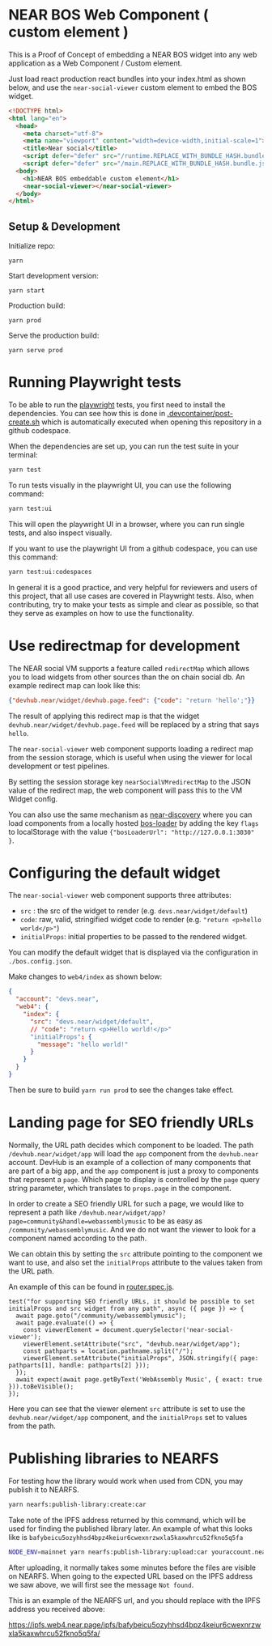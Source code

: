 # NEAR BOS Web Component ( custom element )

This is a Proof of Concept of embedding a NEAR BOS widget into any web application as a Web Component / Custom element.

Just load react production react bundles into your index.html as shown below, and use the `near-social-viewer` custom element to embed the BOS widget.

```html
<!DOCTYPE html>
<html lang="en">
  <head>
    <meta charset="utf-8">
    <meta name="viewport" content="width=device-width,initial-scale=1">
    <title>Near social</title>
    <script defer="defer" src="/runtime.REPLACE_WITH_BUNDLE_HASH.bundle.js"></script>
    <script defer="defer" src="/main.REPLACE_WITH_BUNDLE_HASH.bundle.js"></script></head>
  <body>
    <h1>NEAR BOS embeddable custom element</h1>
    <near-social-viewer></near-social-viewer>
  </body>
</html>
```


## Setup & Development

Initialize repo:
```
yarn
```

Start development version:
```
yarn start
```

Production build:

```
yarn prod
```

Serve the production build:

```
yarn serve prod
```

# Running Playwright tests

To be able to run the [playwright](https://playwright.dev) tests, you first need to install the dependencies. You can see how this is done in [.devcontainer/post-create.sh](./.devcontainer/post-create.sh) which is automatically executed when opening this repository in a github codespace.

When the dependencies are set up, you can run the test suite in your terminal:

```bash
yarn test
```

To run tests visually in the playwright UI, you can use the following command:

```bash
yarn test:ui
```

This will open the playwright UI in a browser, where you can run single tests, and also inspect visually.

If you want to use the playwright UI from a github codespace, you can use this command:

```bash
yarn test:ui:codespaces
```

In general it is a good practice, and very helpful for reviewers and users of this project, that all use cases are covered in Playwright tests. Also, when contributing, try to make your tests as simple and clear as possible, so that they serve as examples on how to use the functionality.

# Use redirectmap for development

The NEAR social VM supports a feature called `redirectMap` which allows you to load widgets from other sources than the on chain social db. An example redirect map can look like this:

```json
{"devhub.near/widget/devhub.page.feed": {"code": "return 'hello';"}}
```

The result of applying this redirect map is that the widget `devhub.near/widget/devhub.page.feed` will be replaced by a string that says `hello`.

The `near-social-viewer` web component supports loading a redirect map from the session storage, which is useful when using the viewer for local development or test pipelines.

By setting the session storage key `nearSocialVMredirectMap` to the JSON value of the redirect map, the web component will pass this to the VM Widget config.

You can also use the same mechanism as [near-discovery](https://github.com/near/near-discovery/) where you can load components from a locally hosted [bos-loader](https://github.com/near/bos-loader) by adding the key `flags` to localStorage with the value `{"bosLoaderUrl": "http://127.0.0.1:3030" }`.


# Configuring the default widget

The `near-social-viewer` web component supports three attributes:

* `src` : the src of the widget to render (e.g. `devs.near/widget/default`)
* `code`: raw, valid, stringified widget code to render (e.g. `"return <p>hello world</p>"`)
* `initialProps`: initial properties to be passed to the rendered widget.

You can modify the default widget that is displayed via the configuration in `./bos.config.json`.

Make changes to `web4/index` as shown below:

```json
{
  "account": "devs.near",
  "web4": {
    "index": {
      "src": "devs.near/widget/default",
      // "code": "return <p>Hello world!</p>"
      "initialProps": {
        "message": "hello world!"
      }
    }
  }
}
```

Then be sure to build `yarn run prod` to see the changes take effect.

# Landing page for SEO friendly URLs

Normally, the URL path decides which component to be loaded. The path `/devhub.near/widget/app` will load the `app` component from the `devhub.near` account. DevHub is an example of a collection of many components that are part of a big app, and the `app` component is just a proxy to components that represent a `page`. Which page to display is controlled by the `page` query string parameter, which translates to `props.page` in the component.

In order to create a SEO friendly URL for such a page, we would like to represent a path like `/devhub.near/widget/app?page=community&handle=webassemblymusic` to be as easy as `/community/webassemblymusic`. And we do not want the viewer to look for a component named according to the path.

We can obtain this by setting the `src` attribute pointing to the component we want to use, and also set the `initialProps` attribute to the values taken from the URL path.

An example of this can be found in [router.spec.js](./playwright-tests/tests/router.spec.js).

```
test("for supporting SEO friendly URLs, it should be possible to set initialProps and src widget from any path", async ({ page }) => {
  await page.goto("/community/webassemblymusic");
  await page.evaluate(() => {
    const viewerElement = document.querySelector('near-social-viewer');
    viewerElement.setAttribute("src", "devhub.near/widget/app");
    const pathparts = location.pathname.split("/");
    viewerElement.setAttribute("initialProps", JSON.stringify({ page: pathparts[1], handle: pathparts[2] }));
  });
  await expect(await page.getByText('WebAssembly Music', { exact: true })).toBeVisible();
});
```

Here you can see that the viewer element `src` attribute is set to use the `devhub.near/widget/app` component, and the `initialProps` set to values from the path.

# Publishing libraries to NEARFS

For testing how the library would work when used from CDN, you may publish it to NEARFS.

 ```bash
yarn nearfs:publish-library:create:car
```

Take note of the IPFS address returned by this command, which will be used for finding the published library later. An example of what this looks like is `bafybeicu5ozyhhsd4bpz4keiur6cwexnrzwxla5kaxwhrcu52fkno5q5fa`

```bash
NODE_ENV=mainnet yarn nearfs:publish-library:upload:car youraccount.near
```

After uploading, it normally takes some minutes before the files are visible on NEARFS. When going to the expected URL based on the IPFS address we saw above, we will first see the message `Not found`.

This is an example of the NEARFS url, and you should replace with the IPFS address you received above:

https://ipfs.web4.near.page/ipfs/bafybeicu5ozyhhsd4bpz4keiur6cwexnrzwxla5kaxwhrcu52fkno5q5fa/

